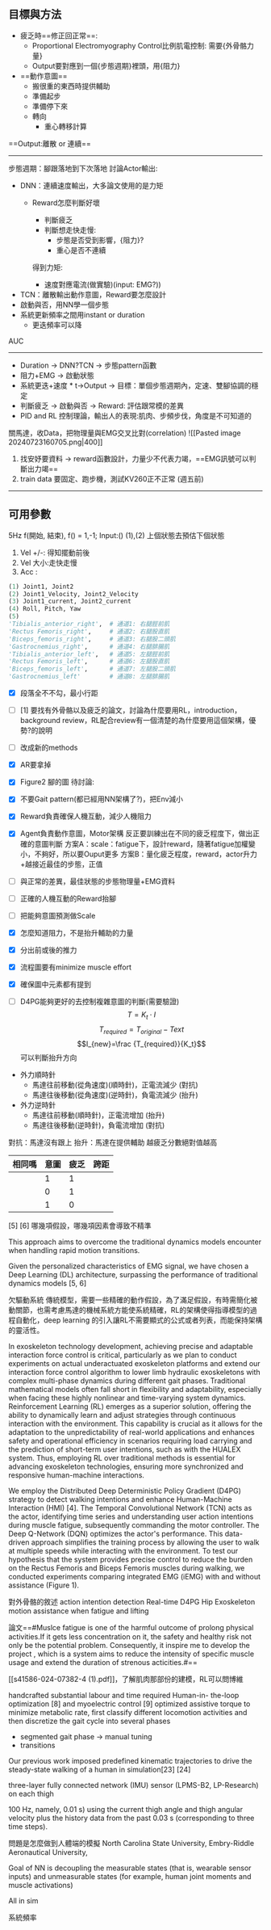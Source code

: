 ## 目標與方法
- 疲乏時==修正回正常==: 
	- Proportional Electromyography Control比例肌電控制: 需要{外骨骼力量}
	- Output要對應到一個{步態週期}裡頭，用{阻力}
- ==動作意圖==
	- 搬很重的東西時提供輔助
	- 準備起步
	- 準備停下來
	- 轉向
		- 重心轉移計算

==Output:離散 or 連續==

--- 
步態週期：腳跟落地到下次落地
討論Actor輸出:
- DNN：連續速度輸出，大多論文使用的是力矩
	- Reward怎麼判斷好壞
		- 判斷疲乏
		- 判斷想走快走慢:
			- 步態是否受到影響，{阻力}?
			- 重心是否不連續
		
		得到力矩:
		- 速度對應電流(做實驗)(input: EMG?))
- TCN：離散輸出動作意圖，Reward要怎麼設計
- 啟動與否，用NN學一個步態
- 系統更新頻率之間用instant or duration
	- 更迭頻率可以降

AUC

---
- Duration -> DNN?TCN -> 步態pattern函數
- 阻力+EMG -> 啟動狀態
- 系統更迭+速度 \* t->Output -> 目標：單個步態週期內，定速、雙腳協調的穩定
- 判斷疲乏 -> 啟動與否 -> Reward: 評估跟常模的差異
- PID and RL 控制理論，輸出人的表現:肌肉、步頻步伐，角度是不可知道的

關馬達，收Data，把物理量與EMG交叉比對(correlation)
![[Pasted image 20240723160705.png|400]]
1. 找安妤要資料 -> reward函數設計，力量少不代表力竭，==EMG訊號可以判斷出力竭==
2. train data 要固定、跑步機，測試KV260正不正常 (週五前)

---
## 可用參數
5Hz
f(開始, 結束), f() = 1,-1; 
Input:()
(1),(2) 上個狀態去預估下個狀態
1. Vel +/-: 得知擺動前後
2. Vel 大小:走快走慢
3. Acc :
```python
(1) Joint1, Joint2
(2) Joint1_Velocity, Joint2_Velocity
(3) Joint1_current, Joint2_current
(4) Roll, Pitch, Yaw
(5)
'Tibialis_anterior_right',  # 通道1: 右腿脛前肌
'Rectus Femoris_right',     # 通道2: 右腿股直肌
'Biceps_femoris_right',     # 通道3: 右腿股二頭肌
'Gastrocnemius_right',      # 通道4: 右腿腓腸肌
'Tibialis_anterior_left',   # 通道5: 左腿脛前肌
'Rectus Femoris_left',      # 通道6: 左腿股直肌
'Biceps_femoris_left',      # 通道7: 左腿股二頭肌
'Gastrocnemius_left'        # 通道8: 左腿腓腸肌
```

- [x] 段落全不不勾，最小行距
- [ ] [1] 要找有外骨骼以及疲乏的論文，討論為什麼要用RL，introduction，background review，RL配合review有一個清楚的為什麼要用這個架構，優勢?的說明
- [ ] 改成新的methods
- [x] AR要拿掉
- [x] Figure2 腳的圖
待討論:
- [x] 不要Gait pattern(都已經用NN架構了?)，把Env減小
- [x] Reward負責確保人機互動，減少人機阻力
- [x] Agent負責動作意圖，Motor架構
反正要訓練出在不同的疲乏程度下，做出正確的意圖判斷
方案A：scale：fatigue下，設計reward，隨著fatigue加權變小，不夠好，所以要Ouput更多
方案B：量化疲乏程度，reward，actor升力+越接近最佳的步態，正值

- [ ] 與正常的差異，最佳狀態的步態物理量+EMG資料
- [ ] 正確的人機互動的Reward抬腳
- [ ] 把能夠意圖預測做Scale
- [x] 怎麼知道阻力，不是抬升輔助的力量

- [x] 分出前或後的推力
- [x] 流程圖要有minimize muscle effort
- [x] 確保圖中元素都有提到
- [ ] D4PG能夠更好的去控制複雜意圖的判斷(需要驗證)
$$T=K_t \cdot I$$
$$T_{required}=T_{original}-T{ext}$$
$$I_{new}=\frac {T_{required}}{K_t}$$
可以判斷抬升方向
- 外力順時針
	- 馬達往前移動(從角速度)(順時針)，正電流減少 (對抗)
	- 馬達往後移動(從角速度)(逆時針)，負電流減少 (抬升)
- 外力逆時針
	- 馬達往前移動(順時針)，正電流增加 (抬升)
	- 馬達往後移動(逆時針)，負電流增加 (對抗)

對抗：馬達沒有跟上
抬升：馬達在提供輔助
越疲乏分數絕對值越高

| 相同嗎 | 意圖  | 疲乏  | 跨距  |
| --- | --- | --- | --- |
|     | 1   | 1   |     |
|     | 0   | 1   |     |
|     | 1   | 0   |     |

[5]
[6] 哪幾項假設，哪幾項因素會導致不精準

This approach aims to overcome the traditional dynamics models encounter when handling rapid motion transitions.

Given the personalized characteristics of EMG signal, we have chosen a Deep Learning (DL) architecture, surpassing the performance of traditional dynamics models [5, 6]

欠驅動系統
傳統模型，需要一些精確的動作假設，為了滿足假設，有時需簡化被動關節，也需考慮馬達的機械系統方能使系統精確，RL的架構使得指導模型的過程自動化，deep learning 的引入讓RL不需要顯式的公式或者列表，而能保持架構的靈活性。

In exoskeleton technology development, achieving precise and adaptable interaction force control is critical, particularly as we plan to conduct experiments on actual underactuated exoskeleton platforms and extend our interaction force control algorithm to lower limb hydraulic exoskeletons with complex multi-phase dynamics during different gait phases. Traditional mathematical models often fall short in flexibility and adaptability, especially when facing these highly nonlinear and time-varying system dynamics. Reinforcement Learning (RL) emerges as a superior solution, offering the ability to dynamically learn and adjust strategies through continuous interaction with the environment. This capability is crucial as it allows for the adaptation to the unpredictability of real-world applications and enhances safety and operational efficiency in scenarios requiring load carrying and the prediction of short-term user intentions, such as with the HUALEX system. Thus, employing RL over traditional methods is essential for advancing exoskeleton technologies, ensuring more synchronized and responsive human-machine interactions.

We employ the Distributed Deep Deterministic Policy Gradient (D4PG) strategy to detect walking intentions and enhance Human-Machine Interaction (HMI) [4]. The Temporal Convolutional Network (TCN) acts as the actor, identifying time series and understanding user action intentions during muscle fatigue, subsequently commanding the motor controller. The Deep Q-Network (DQN) optimizes the actor's performance. This data-driven approach simplifies the training process by allowing the user to walk at multiple speeds while interacting with the environment. To test our hypothesis that the system provides precise control to reduce the burden on the Rectus Femoris and Biceps Femoris muscles during walking, we conducted experiments comparing integrated EMG (iEMG) with and without assistance (Figure 1).

對外骨骼的敘述
action intention detection
Real-time
D4PG
Hip Exoskeleton
motion assistance when fatigue and lifting

論文==#Muslce fatigue is one of the harmful outcome of prolong physical activities.If it gets less concentration on it, the safety and healthy risk not only be the potential problem. Consequently, it inspire me to develop the  project , which is a system aims to reduce the  intensity of specific muscle usage and extend the duration of strenous acticities.#==

[[s41586-024-07382-4 (1).pdf]]，了解肌肉那部份的建模，RL可以問博維

handcrafted
substantial labour and time required 
Human-in- the-loop optimization [8] and myoelectric control [9] optimized assistive torque to minimize metabolic rate,
first classify different locomotion activities and then discretize the gait cycle into several phases
- segmented gait phase -> manual tuning
 - transitions

Our previous work imposed predefined kinematic trajectories to drive the steady-state walking of a human in simulation[23] [24]

three-layer fully connected network
(IMU) sensor (LPMS-B2, LP-Research) on each thigh

100 Hz, namely, 0.01 s) using the current thigh angle and thigh angular velocity plus the history data from the past 0.03 s (corresponding to three time steps).

問題是怎麼做到人體端的模擬
North Carolina State University, 
Embry-Riddle Aeronautical University,

Goal of NN is decoupling the measurable states (that is, wearable sensor inputs) and unmeasurable states (for example, human joint moments and muscle activations) 

All in sim

系統頻率